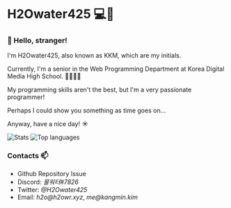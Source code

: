 # H2Owater425 💻🌊

### 👋 Hello, stranger!

<p>I'm H2Owater425, also known as KKM, which are my initials.</p>
<p>Currently, I'm a senior in the Web Programming Department at Korea Digital Media High School. 👨‍🎓👨‍💻</p>
<p>My programming skills aren't the best, but I'm a very passionate programmer!</p>
<p>Perhaps I could show you something as time goes on...</p>
<p>Anyway, have a nice day! ☀️</p>

![Stats](https://github-readme-stats.vercel.app/api?username=H2Owater425&theme=tokyonight&show_icons=true)
![Top languages](https://github-readme-stats.vercel.app/api/top-langs/?username=h2owater425&theme=tokyonight&langs_count=3)

### Contacts 📫
* Github Repository Issue
* Discord: _물워터#7826_
* Twitter: _@H2Owater425_
* Email: _h2o@h2owr.xyz_, _me@kangmin.kim_

